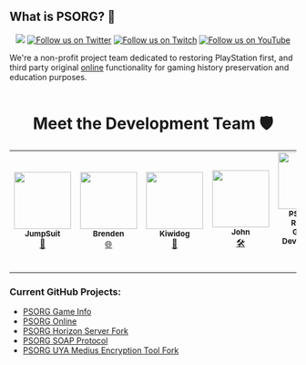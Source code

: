 ## What is PSORG? 👋
<p align="center">
  <a href="https://discord.gg/JHaKNcRcjA"><img src="https://img.shields.io/badge/Discord-PSORG-%235865F2"></a>
    <a href="https://twitter.com/PSORGRevival">
        <img src="https://img.shields.io/twitter/follow/PSORGRevival?style=social&logo=twitter"
            alt="Follow us on Twitter"></a>
       <a href="https://www.twitch.tv/psorg/videos">
        <img src="https://img.shields.io/badge/Follow%20us%20on-Twitch-8048fa"
            alt="Follow us on Twitch"></a>
         <a href="https://www.youtube.com/channel/UCtk2X87PQr_4sAZTlvO3Anw">
        <img src="https://img.shields.io/badge/Follow%20us%20on-YouTube-ff0000"
            alt="Follow us on YouTube"></a>
  
We're a non-profit project team dedicated to restoring PlayStation first, and third party original [online](https://github.com/PSOnlineReturnalGaming/PSORG-Online) functionality for gaming history preservation and education purposes.

![]()
  
<h1 align="center">Meet the Development Team 🛡️</h1>  

<table class="center">
<tr>
   <td align="center"><a href="https://twitter.com/PSORGRevival?lang=en"><img src="" width="100px;" alt=""/><br /><sub><b>JumpSuit</b></sub></a><br /><a href="https://github.com/PSOnlineReturnalGaming" title="Lead Network Reverse Engineer & Programmer">📶</a>
   <td align="center"><a href="https://twitter.com/PSORGRevival?lang=en"><img src="" width="100px;" alt=""/><br /><sub><b>Brenden</b></sub></a><br /><a href="https://github.com/PSOnlineReturnalGaming" title="_Web Dev_">🌐</a>
</td>
<td align="center"><a href="https://twitter.com/PSORGRevival?lang=en"><img src="" width="100px;" alt=""/><br /><sub><b>Kiwidog</b></sub></a><br /><a href="https://twitter.com/kd_tech_" title="_Backend Host_">🧰</a>
     <td align="center"><a href="https://twitter.com/PSORGRevival?lang=en"><img src="" width="100px;" alt=""/><br /><sub><b>John</b></sub></a><br /><a href="https://github.com/PSOnlineReturnalGaming" title="PSORG Developer">🛠</a></td>
     <td align="center"><a href="https://twitter.com/PSORGRevival?lang=en"><img src="" width="100px;" alt=""/><br /><sub><b>PS Online Returnal Gaming Development Team</b></sub></a><br /><a href="https://github.com/PSOnlineReturnalGaming" title="PS Online Returnal Gaming Development Team">💻</a></td>
</table>

### Current GitHub Projects:

- [PSORG Game Info](https://github.com/PSOnlineReturnalGaming/Game-Info)
- [PSORG Online](https://github.com/PSOnlineReturnalGaming/PSORG-Online)
- [PSORG Horizon Server Fork](https://github.com/Jump-Suit/Horizon-Server-Public)
- [PSORG SOAP Protocol](https://github.com/PSOnlineReturnalGaming/SOAP-protocol-Public)
- [PSORG UYA Medius Encryption Tool Fork](https://github.com/PSOnlineReturnalGaming/uya-medius-encryption)

